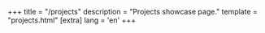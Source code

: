+++
title = "/projects"
description = "Projects showcase page."
template = "projects.html"
[extra]
lang = 'en'
+++
